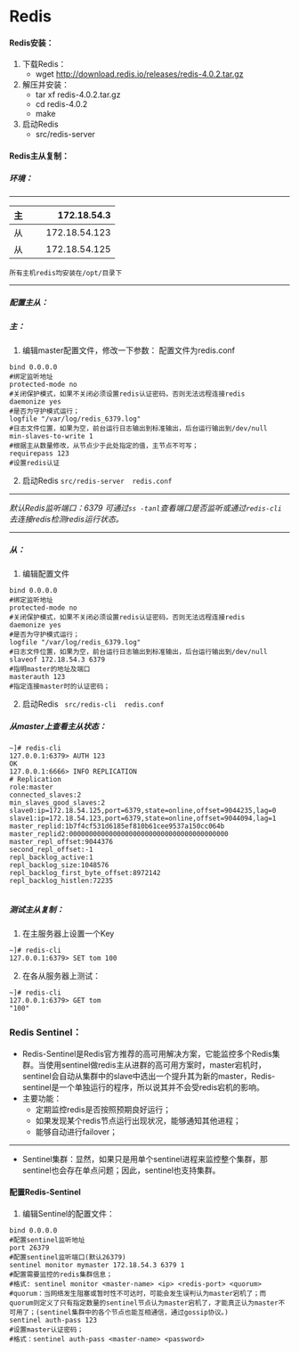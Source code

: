 # Redis
#### Redis安装：
1. 下载Redis：
	* wget http://download.redis.io/releases/redis-4.0.2.tar.gz
2. 解压并安装：
	* tar xf redis-4.0.2.tar.gz
	* cd redis-4.0.2
	* make
3. 启动Redis
	* src/redis-server
#### Redis主从复制：

##### 环境：

---
| 主      | 172.18.54.3 |
| :-------| --------:|
| 从    |   172.18.54.123 |
| 从    |   172.18.54.125 |

`所有主机redis均安装在/opt/目录下`

---
##### 配置主从：
##### 主：
1. 编辑master配置文件，修改一下参数：
	配置文件为redis.conf
```
bind 0.0.0.0
#绑定监听地址
protected-mode no
#关闭保护模式，如果不关闭必须设置redis认证密码，否则无法远程连接redis
daemonize yes
#是否为守护模式运行；
logfile "/var/log/redis_6379.log"
#日志文件位置，如果为空，前台运行日志输出到标准输出，后台运行输出到/dev/null
min-slaves-to-write 1
#根据主从数量修改，从节点少于此处指定的值，主节点不可写；
requirepass 123 
#设置redis认证
```

2. 启动Redis
`src/redis-server  redis.conf`

---
*默认Redis监听端口：6379*
*可通过`ss -tanl`查看端口是否监听或通过`redis-cli` 去连接redis检测redis运行状态。*

---

##### 从：
1. 编辑配置文件
```
bind 0.0.0.0
#绑定监听地址
protected-mode no
#关闭保护模式，如果不关闭必须设置redis认证密码，否则无法远程连接redis
daemonize yes
#是否为守护模式运行；
logfile "/var/log/redis_6379.log"
#日志文件位置，如果为空，前台运行日志输出到标准输出，后台运行输出到/dev/null
slaveof 172.18.54.3 6379
#指明master的地址及端口
masterauth 123
#指定连接master时的认证密码；
```

2. 启动Redis
` src/redis-cli  redis.conf`

##### 从master上查看主从状态：
```
~]# redis-cli
127.0.0.1:6379> AUTH 123
OK
127.0.0.1:6666> INFO REPLICATION
# Replication
role:master
connected_slaves:2
min_slaves_good_slaves:2
slave0:ip=172.18.54.125,port=6379,state=online,offset=9044235,lag=0
slave1:ip=172.18.54.123,port=6379,state=online,offset=9044094,lag=1
master_replid:1b7f4cf531d6185ef810b61cee9537a150cc064b
master_replid2:0000000000000000000000000000000000000000
master_repl_offset:9044376
second_repl_offset:-1
repl_backlog_active:1
repl_backlog_size:1048576
repl_backlog_first_byte_offset:8972142
repl_backlog_histlen:72235


```

##### 测试主从复制：
1. 在主服务器上设置一个Key
```
~]# redis-cli
127.0.0.1:6379> SET tom 100

```

2. 在各从服务器上测试：
```
~]# redis-cli 
127.0.0.1:6379> GET tom
"100"

```

### Redis Sentinel：
* Redis-Sentinel是Redis官方推荐的高可用解决方案，它能监控多个Redis集群。当使用sentinel做redis主从进群的高可用方案时，master宕机时，sentinel会自动从集群中的slave中选出一个提升其为新的master，Redis-sentinel是一个单独运行的程序，所以说其并不会受redis宕机的影响。
* 主要功能：
	* 定期监控redis是否按照预期良好运行；
	* 如果发现某个redis节点运行出现状况，能够通知其他进程；
	* 能够自动进行failover；
	
---
* Sentinel集群：显然，如果只是用单个sentinel进程来监控整个集群，那sentinel也会存在单点问题；因此，sentinel也支持集群。


#### 配置Redis-Sentinel
1. 编辑Sentinel的配置文件：
```
bind 0.0.0.0
#配置sentinel监听地址
port 26379
#配置sentinel监听端口(默认26379)
sentinel monitor mymaster 172.18.54.3 6379 1
#配置需要监控的redis集群信息；
#格式: sentinel monitor <master-name> <ip> <redis-port> <quorum>
#quorum：当网络发生阻塞或暂时性不可达时，可能会发生误判认为master宕机了；而quorum则定义了只有指定数量的sentinel节点认为master宕机了，才能真正认为master不可用了；(sentinel集群中的各个节点也能互相通信，通过gossip协议。)	
sentinel auth-pass 123
#设置master认证密码；
#格式：sentinel auth-pass <master-name> <password>



```
